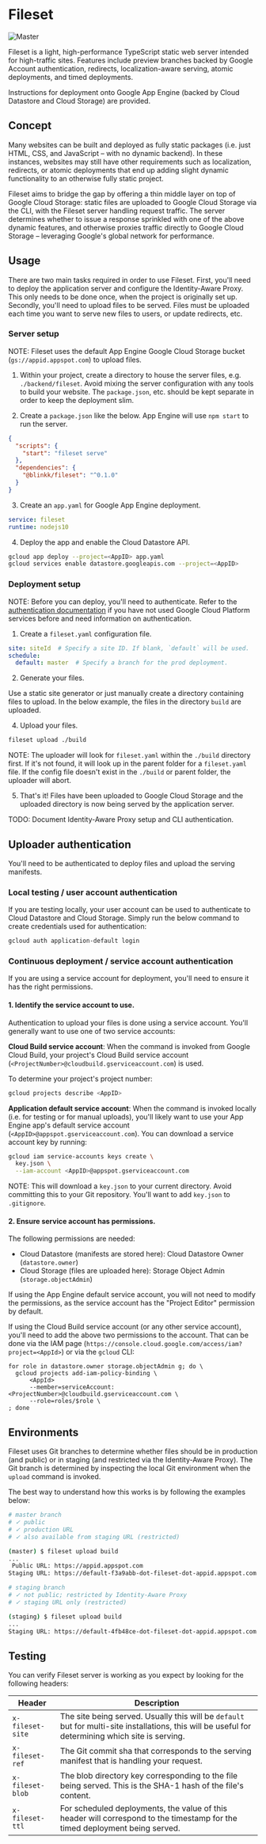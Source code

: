 # Fileset

![Master](https://github.com/blinkkcode/fileset/workflows/Run%20tests/badge.svg)

Fileset is a light, high-performance TypeScript static web server intended for
high-traffic sites. Features include preview branches backed by Google Account
authentication, redirects, localization-aware serving, atomic deployments, and
timed deployments.

Instructions for deployment onto Google App Engine (backed by Cloud Datastore
and Cloud Storage) are provided.

## Concept

Many websites can be built and deployed as fully static packages (i.e. just
HTML, CSS, and JavaScript – with no dynamic backend). In these instances,
websites may still have other requirements such as localization, redirects, or
atomic deployments that end up adding slight dynamic functionality to an
otherwise fully static project.

Fileset aims to bridge the gap by offering a thin middle layer on top of Google
Cloud Storage: static files are uploaded to Google Cloud Storage via the CLI,
with the Fileset server handling request traffic. The server determines whether
to issue a response sprinkled with one of the above dynamic features, and
otherwise proxies traffic directly to Google Cloud Storage – leveraging Google's
global network for performance.

## Usage

There are two main tasks required in order to use Fileset. First, you'll need to
deploy the application server and configure the Identity-Aware Proxy. This only
needs to be done once, when the project is originally set up. Secondly, you'll
need to upload files to be served. Files must be uploaded each time you want to
serve new files to users, or update redirects, etc.

### Server setup

NOTE: Fileset uses the default App Engine Google Cloud Storage bucket
(`gs://appid.appspot.com`) to upload files.

1. Within your project, create a directory to house the server files, e.g.
   `./backend/fileset`. Avoid mixing the server configuration with any tools to
   build your website. The `package.json`, etc. should be kept separate in order
   to keep the deployment slim.

2. Create a `package.json` like the below. App Engine will use `npm start` to
   run the server.

```json
{
  "scripts": {
    "start": "fileset serve"
  },
  "dependencies": {
    "@blinkk/fileset": "^0.1.0"
  }
}
```

3. Create an `app.yaml` for Google App Engine deployment.

```yaml
service: fileset
runtime: nodejs10
```

4. Deploy the app and enable the Cloud Datastore API.

```bash
gcloud app deploy --project=<AppID> app.yaml
gcloud services enable datastore.googleapis.com --project=<AppID>
```

### Deployment setup

NOTE: Before you can deploy, you'll need to authenticate. Refer to the
[authentication documentation](#uploader-authentication) if you have not used
Google Cloud Platform services before and need information on authentication.

1. Create a `fileset.yaml` configuration file.

```yaml
site: siteId  # Specify a site ID. If blank, `default` will be used.
schedule:
  default: master  # Specify a branch for the prod deployment.
```

2. Generate your files.

Use a static site generator or just manually create a directory containing files
to upload. In the below example, the files in the directory `build` are
uploaded.

4. Upload your files.

```bash
fileset upload ./build
```

NOTE: The uploader will look for `fileset.yaml` within the `./build` directory
first. If it's not found, it will look up in the parent folder for a
`fileset.yaml` file. If the config file doesn't exist in the `./build` or parent
folder, the uploader will abort.

5. That's it! Files have been uploaded to Google Cloud Storage and the uploaded
   directory is now being served by the application server.

TODO: Document Identity-Aware Proxy setup and CLI authentication.

## Uploader authentication

You'll need to be authenticated to deploy files and upload the serving manifests.

### Local testing / user account authentication

If you are testing locally, your user account can be used to authenticate to
Cloud Datastore and Cloud Storage. Simply run the below command to create
credentials used for authentication:

```bash
gcloud auth application-default login
```

### Continuous deployment / service account authentication

If you are using a service account for deployment, you'll need to ensure it has
the right permissions.

#### 1. Identify the service account to use.

Authentication to upload your files is done using a service account. You'll
generally want to use one of two service accounts:

__Cloud Build service account__: When the command is invoked from Google Cloud
Build, your project's Cloud Build service account
(`<ProjectNumber>@cloudbuild.gserviceaccount.com`) is used.

To determine your project's project number:

```bash
gcloud projects describe <AppID>
```

__Application default service account__: When the command is invoked locally
(i.e. for testing or for manual uploads), you'll likely want to use your App
Engine app's default service account (`<AppID>@appspot.gserviceaccount.com`).
You can download a service account key by running:

```bash
gcloud iam service-accounts keys create \
  key.json \
  --iam-account <AppID>@appspot.gserviceaccount.com
```

NOTE: This will download a `key.json` to your current directory. Avoid
committing this to your Git repository. You'll want to add `key.json` to
`.gitignore`.

#### 2. Ensure service account has permissions.

The following permissions are needed:

- Cloud Datastore (manifests are stored here): Cloud Datastore Owner
  (`datastore.owner`)
- Cloud Storage (files are uploaded here): Storage Object Admin
  (`storage.objectAdmin`)

If using the App Engine default service account, you will not need to modify the
permissions, as the service account has the "Project Editor" permission by
default.

If using the Cloud Build service account (or any other service account), you'll
need to add the above two permissions to the account. That can be done via the
IAM page (`https://console.cloud.google.com/access/iam?project=<AppId>`) or via
the `gcloud` CLI:

```
for role in datastore.owner storage.objectAdmin g; do \
  gcloud projects add-iam-policy-binding \
      <AppId>
      --member=serviceAccount:<ProjectNumber>@cloudbuild.gserviceaccount.com \
      --role=roles/$role \
; done
```
## Environments

Fileset uses Git branches to determine whether files should be in production
(and public) or in staging (and restricted via the Identity-Aware Proxy). The
Git branch is determined by inspecting the local Git environment when the
`upload` command is invoked.

The best way to understand how this works is by following the examples below:

```bash
# master branch
# ✓ public
# ✓ production URL
# ✓ also available from staging URL (restricted)

(master) $ fileset upload build
...
 Public URL: https://appid.appspot.com
Staging URL: https://default-f3a9abb-dot-fileset-dot-appid.appspot.com
```

```bash
# staging branch
# ✓ not public; restricted by Identity-Aware Proxy
# ✓ staging URL only (restricted)

(staging) $ fileset upload build
...
Staging URL: https://default-4fb48ce-dot-fileset-dot-appid.appspot.com
```

## Testing

You can verify Fileset server is working as you expect by looking for the following headers:

| Header | Description |
|-|-|
| `x-fileset-site` | The site being served. Usually this will be `default` but for multi-site installations, this will be useful for determining which site is serving. |
| `x-fileset-ref` | The Git commit sha that corresponds to the serving manifest that is handling your request. |
| `x-fileset-blob` | The blob directory key corresponding to the file being served. This is the SHA-1 hash of the file's content. |
| `x-fileset-ttl` | For scheduled deployments, the value of this header will correspond to the timestamp for the timed deployment being served. |